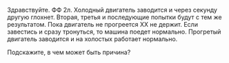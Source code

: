 Здравствуйте.
ФФ 2л. Холодный двигатель заводится и через секунду другую глохнет. Вторая, третья и последующие попытки будут с тем же результатом. Пока двигатель не прогреется ХХ не держит. 
Если завестись и сразу тронуться, то машина поедет нормально. 
Прогретый двигатель заводится и на холостых работает нормально.

Подскажите, в чем может быть причина?